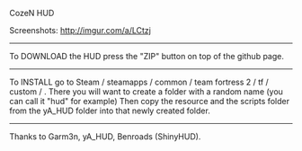 CozeN HUD

Screenshots: http://imgur.com/a/LCtzj

-----------------------------------------------------------

To DOWNLOAD the HUD press the "ZIP" button on top of the github page.

-----------------------------------------------------------

To INSTALL go to Steam / steamapps / common / team fortress 2 / tf / custom / . 
There you will want to create a folder with a random name (you can call it "hud" for example)
Then copy the resource and the scripts folder from the yA_HUD folder into that newly created folder.

-----------------------------------------------------------

Thanks to Garm3n, yA_HUD, Benroads (ShinyHUD).
